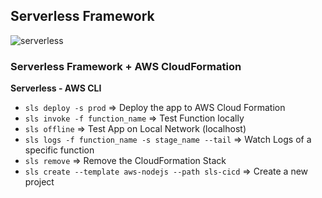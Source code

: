 ## Serverless Framework
![serverless](https://www.serverless.com/static/serverless-framework-235f7e57983d270320cba8f86ec0ea65.svg)
### Serverless Framework + AWS CloudFormation
**Serverless - AWS CLI**
* `sls deploy -s prod` => Deploy the app to AWS Cloud Formation
* `sls invoke -f function_name` => Test Function locally
* `sls offline` => Test App on Local Network (localhost)
* `sls logs -f function_name -s stage_name --tail` => Watch Logs of a specific function
* `sls remove` => Remove the CloudFormation Stack
* `sls create --template aws-nodejs --path sls-cicd` => Create a new project